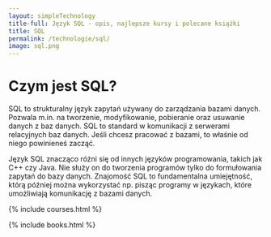 ```yaml
---
layout: simpleTechnology
title-full: Język SQL - opis, najlepsze kursy i polecane książki
title: SQL
permalink: /technologie/sql/
image: sql.png
---
```


# Czym jest SQL?

SQL to strukturalny język zapytań używany do zarządzania bazami danych. Pozwala m.in. na tworzenie, modyfikowanie, pobieranie oraz usuwanie danych z baz danych.
SQL to standard w komunikacji z serwerami relacyjnych baz danych. Jeśli chcesz pracować z bazami, to właśnie od niego powinieneś zacząć.

Język SQL znacząco różni się od innych języków programowania, takich jak C++ czy Java. Nie służy on do tworzenia programów tylko do formułowania zapytań do bazy danych. Znajomość SQL to fundamentalna umiejętność, którą później można wykorzystać np. pisząc programy w językach, które umożliwiają komunikację z bazami danych.

{% include courses.html %}

{% include books.html %}
